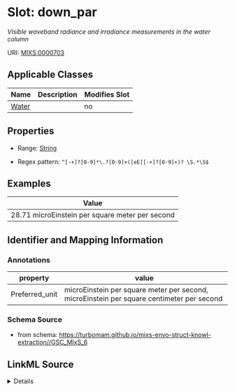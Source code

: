 # Slot: down_par


_Visible waveband radiance and irradiance measurements in the water column_



URI: [MIXS:0000703](https://w3id.org/mixs/0000703)



<!-- no inheritance hierarchy -->




## Applicable Classes

| Name | Description | Modifies Slot |
| --- | --- | --- |
[Water](Water.md) |  |  no  |







## Properties

* Range: [String](String.md)

* Regex pattern: `^[-+]?[0-9]*\.?[0-9]+([eE][-+]?[0-9]+)? \S.*\S$`






## Examples

| Value |
| --- |
| 28.71 microEinstein per square meter per second |

## Identifier and Mapping Information





### Annotations

| property | value |
| --- | --- |
| Preferred_unit | microEinstein per square meter per second, microEinstein per square centimeter per second |



### Schema Source


* from schema: https://turbomam.github.io/mixs-envo-struct-knowl-extraction//GSC_MIxS_6




## LinkML Source

<details>
```yaml
name: down_par
annotations:
  Preferred_unit:
    tag: Preferred_unit
    value: microEinstein per square meter per second, microEinstein per square centimeter
      per second
description: Visible waveband radiance and irradiance measurements in the water column
title: downward PAR
examples:
- value: 28.71 microEinstein per square meter per second
from_schema: https://turbomam.github.io/mixs-envo-struct-knowl-extraction//GSC_MIxS_6
rank: 1000
slot_uri: MIXS:0000703
multivalued: false
alias: down_par
domain_of:
- Water
range: string
required: false
recommended: false
pattern: ^[-+]?[0-9]*\.?[0-9]+([eE][-+]?[0-9]+)? \S.*\S$

```
</details>